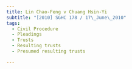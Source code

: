 ```yaml
---
title: Lin Chao-Feng v Chuang Hsin-Yi 
subtitle: "[2010] SGHC 178 / 17\_June\_2010"
tags:
  - Civil Procedure
  - Pleadings
  - Trusts
  - Resulting trusts
  - Presumed resulting trusts

---
```


